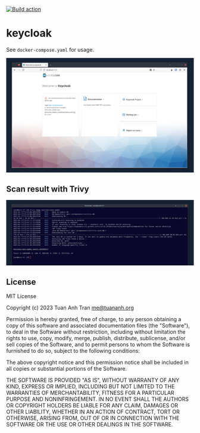 [![Build action](https://github.com/tuananh/keycloak/actions/workflows/release.yaml/badge.svg)](https://github.com/tuananh/keycloak/actions/workflows/release.yaml)

# keycloak

See `docker-compose.yaml` for usage.

![](docker-compose-up.png)

## Scan result with Trivy

![](trivy-result.png)

## License

MIT License

Copyright (c) 2023 Tuan Anh Tran <me@tuananh.org>

Permission is hereby granted, free of charge, to any person obtaining a copy
of this software and associated documentation files (the "Software"), to deal
in the Software without restriction, including without limitation the rights
to use, copy, modify, merge, publish, distribute, sublicense, and/or sell
copies of the Software, and to permit persons to whom the Software is
furnished to do so, subject to the following conditions:

The above copyright notice and this permission notice shall be included in all
copies or substantial portions of the Software.

THE SOFTWARE IS PROVIDED "AS IS", WITHOUT WARRANTY OF ANY KIND, EXPRESS OR
IMPLIED, INCLUDING BUT NOT LIMITED TO THE WARRANTIES OF MERCHANTABILITY,
FITNESS FOR A PARTICULAR PURPOSE AND NONINFRINGEMENT. IN NO EVENT SHALL THE
AUTHORS OR COPYRIGHT HOLDERS BE LIABLE FOR ANY CLAIM, DAMAGES OR OTHER
LIABILITY, WHETHER IN AN ACTION OF CONTRACT, TORT OR OTHERWISE, ARISING FROM,
OUT OF OR IN CONNECTION WITH THE SOFTWARE OR THE USE OR OTHER DEALINGS IN THE
SOFTWARE.

